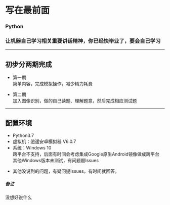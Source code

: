 # 写在最前面

### Python 
### 让机器自己学习相关重要讲话精神，你已经快毕业了，要会自己学习

---

## 初步分两期完成

+ 第一期  
简单内容，完成模拟操作，减少精力耗费

+ 第二期  
加入图像识别，做的自己读题、理解题意，然后完成相应测试题

---

## 配置环境  

- Python3.7  
- 虚拟机：逍遥安卓模拟器 V6.0.7  
- 系统：Windows 10  
跨平台不支持，后面有时间会考虑集成Google原生Android镜像做成跨平台  
其他Windows版本未测试，有问题题Issues
+ 其他没说到的问题，有疑问提Issues。有时间就回答。  

##### 备注

没想好说什么
